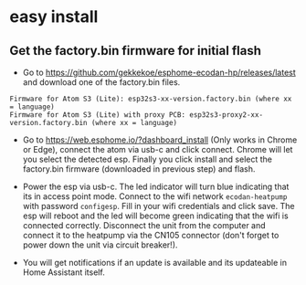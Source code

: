 # easy install
## Get the factory.bin firmware for initial flash
* Go to https://github.com/gekkekoe/esphome-ecodan-hp/releases/latest and download one of the factory.bin files. 
```
Firmware for Atom S3 (Lite): esp32s3-xx-version.factory.bin (where xx = language)
Firmware for Atom S3 (Lite) with proxy PCB: esp32s3-proxy2-xx-version.factory.bin (where xx = language)
```
* Go to https://web.esphome.io/?dashboard_install (Only works in Chrome or Edge), connect the atom via usb-c and click connect. Chrome will let you select the detected esp. Finally you click install and select the factory.bin firmware (downloaded in previous step) and flash.

* Power the esp via usb-c. The led indicator will turn blue indicating that its in access point mode. Connect to the wifi network `ecodan-heatpump` with password `configesp`. Fill in your wifi credentials and click save. The esp will reboot and the led will become green indicating that the wifi is connected correctly. Disconnect the unit from the computer and connect it to the heatpump via the CN105 connector (don't forget to power down the unit via circuit breaker!).

* You will get notifications if an update is available and its updateable in Home Assistant itself. 
